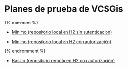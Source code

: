 # Planes de prueba de VCSGis 

{% comment %}

* [Minimo (repositorio local en H2 sin autenticacion)](planVC00PLAN000.md)
 
* [Minimo (repositorio local en H2 con autorización)](planVC00PLAN001.md)

{% endcomment %}

* [Basico (repositorio remoto en H2 con autorización)](planVC00PLAN002.md)


